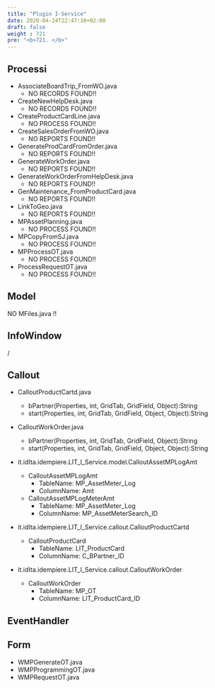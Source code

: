 ```yaml
---
title: "Plugin I-Service"
date: 2020-04-24T22:47:10+02:00
draft: false
weight : 721
pre: "<b>721. </b>"
---
```


## Processi
- AssociateBoardTrip_FromWO.java
    - NO RECORDS FOUND!!
- CreateNewHelpDesk.java
    - NO RECORDS FOUND!!
- CreateProductCardLine.java
    - NO PROCESS FOUND!!
- CreateSalesOrderFromWO.java
    - NO REPORTS FOUND!!
- GenerateProdCardFromOrder.java
    - NO REPORTS FOUND!!
- GenerateWorkOrder.java
    - NO REPORTS FOUND!!
- GenerateWorkOrderFromHelpDesk.java
    - NO REPORTS FOUND!!
- GenMaintenance_FromProductCard.java
    - NO REPORTS FOUND!!
- LinkToGeo.java
    - NO REPORTS FOUND!!
- MPAssetPlanning.java
    - NO PROCESS FOUND!!
- MPCopyFromSJ.java
    - NO PROCESS FOUND!!
- MPProcessOT.java
    - NO PROCESS FOUND!!
- ProcessRequestOT.java 
    - NO PROCESS FOUND!!
## Model
NO MFiles.java !!
## InfoWindow
/
## Callout
- CalloutProductCartd.java
    - bPartner(Properties, int, GridTab, GridField, Object):String
    - start(Properties, int, GridTab, GridField, Object, Object):String
- CalloutWorkOrder.java
    - bPartner(Properties, int, GridTab, GridField, Object):String
    - start(Properties, int, GridTab, GridField, Object, Object):String
    
- it.idIta.idempiere.LIT_I_Service.model.CalloutAssetMPLogAmt
    - CalloutAssetMPLogAmt
        - TableName: MP_AssetMeter_Log
        - ColumnName: Amt
    - CalloutAssetMPLogMeterAmt
        - TableName: MP_AssetMeter_Log
        - ColumnName: MP_AssetMeterSearch_ID

- it.idIta.idempiere.LIT_I_Service.callout.CalloutProductCartd
    - CalloutProductCard
        - TableName: LIT_ProductCard
        - ColumnName: C_BPartner_ID

- it.idIta.idempiere.LIT_I_Service.callout.CalloutWorkOrder
    - CalloutWorkOrder
        - TableName: MP_OT
        - ColumnName: LIT_ProductCard_ID
## EventHandler

## Form
- WMPGenerateOT.java
- WMPProgrammingOT.java
- WMPRequestOT.java
